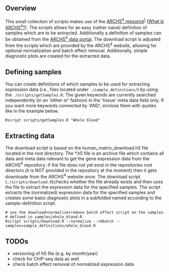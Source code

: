 ## Overview
This small collection of scripts makes use of the [ARCHS<sup>4</sup> resource](http://amp.pharm.mssm.edu/archs4/)<sup>[1](https://www.biorxiv.org/content/early/2017/09/15/189092)</sup> ([What is ARCHS<sup>4</sup>?](https://github.com/MaayanLab/archs4-extension#what-is-archs4)).
The scripts allows for an easy (rather naive) definition of samples which are to be extracted. Additionally
a definition of samples can be obtained from the [ARCHS<sup>4</sup> data portal](http://amp.pharm.mssm.edu/archs4/data.html).
The download script is adjusted from the scripts which are provided by the ARCHS<sup>4</sup> website, allowing for optional normalization and batch effect removal.
Additionally, simple diagnostic plots are created for the extracted data.

## Defining samples
You can create definitions of which samples to be used for extracting expression data (i.e., files
located under `./sample_definitions/`) by using the `./scripts/getSamples.R`.
The given keywords are currently searched independently (in an 'either or' fashion) in the 'tissue' meta data field only.
If you want more keywords connected by 'AND', enclose them with quotes like in the example below.

```{bash}
Rscript scripts/getSamples.R "Whole blood"
```

## Extracting data
The download script is based on the human_matrix_download.h5 file located in the root directory.
The *.h5 file is an archive file which contains all data and meta data relevant to get the 
gene expression data from the ARCHS<sup>4</sup> repository. If the file does not yet exist in the repositories root directors (it is NOT provided in the repository at the moment) then it gets downloade from the ARCHS<sup>4</sup> website once. 
The download script (`./scripts/download.R`)checks whether the file already exists and then uses the file to extract the expression data for 
the specified samples. The script extracts the (normalized) expression data for the specified samples
and creates some basic diagnostic plots in a subfolded named according to the sample-definition script.

```{bash}
# use the download+normalize+remove batch effect script on the samples
# defined in samples/whole_blood.R
Rscript scripts/download.R --normalize --rmbatch --samples=sample_definitions/whole_blood.R
```

## TODOs

* versioning of h5 file (e.g. by month/year)
* check for ChIP-seq data as well
* check batch effect removal of normalized expression data
